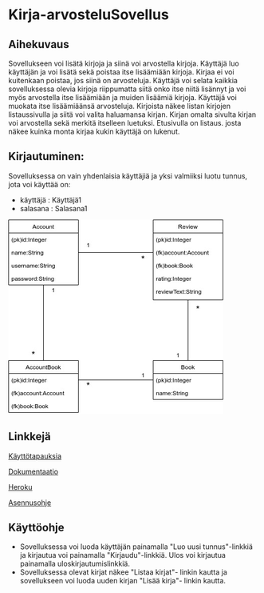 # Kirja-arvosteluSovellus

## Aihekuvaus

Sovellukseen voi lisätä kirjoja ja siinä voi arvostella kirjoja. Käyttäjä luo käyttäjän ja voi lisätä sekä poistaa itse lisäämiään kirjoja. Kirjaa ei voi kuitenkaan poistaa, jos siinä on arvosteluja. Käyttäjä voi selata kaikkia sovelluksessa olevia kirjoja riippumatta siitä onko itse niitä lisännyt ja voi myös arvostella itse lisäämiään ja muiden lisäämiä kirjoja. Käyttäjä voi muokata itse lisäämiäänsä arvosteluja. Kirjoista näkee listan kirjojen listaussivulla ja siitä voi valita haluamansa kirjan. Kirjan omalta sivulta kirjan voi arvostella sekä merkitä itselleen luetuksi. Etusivulla on listaus. josta näkee kuinka monta kirjaa kukin käyttäjä on lukenut.

## Kirjautuminen:
Sovelluksessa on vain yhdenlaisia käyttäjiä ja yksi valmiiksi luotu tunnus, jota voi käyttää on:
* käyttäjä : Käyttäjä1
* salasana : Salasana1

![Tietokantakaavio](https://github.com/NiinaM/Kirja-arvosteluSovellus/blob/master/documentation/Lopullinen%20tietokantakaavio.jpg)


## Linkkejä

[Käyttötapauksia](https://github.com/NiinaM/Kirja-arvosteluSovellus/blob/master/documentation/userstory.md)

[Dokumentaatio](https://github.com/NiinaM/Kirja-arvosteluSovellus/tree/master/documentation)

[Heroku](https://kirjaarvostelusovellus.herokuapp.com/)

[Asennusohje](https://github.com/NiinaM/Kirja-arvosteluSovellus/blob/master/documentation/installingIntroduction.md)

## Käyttöohje

* Sovelluksessa voi luoda käyttäjän painamalla "Luo uusi tunnus"-linkkiä ja kirjautua voi painamalla "Kirjaudu"-linkkiä. Ulos voi kirjautua painamalla uloskirjautumislinkkiä.
* Sovelluksessa olevat kirjat näkee "Listaa kirjat"- linkin kautta ja sovellukseen voi luoda uuden kirjan "Lisää kirja"- linkin kautta.
